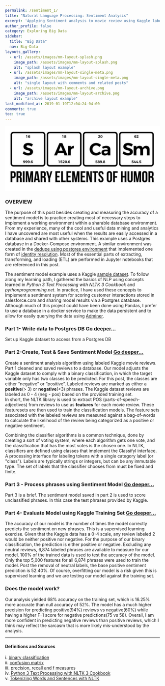 ```yaml
---
permalink: /sentiment_1/
title: "Natural Language Processing: Sentiment Analysis"
excerpt: 'Applying Sentiment analysis to movie review using Kaggle labeled dataset.'
author_profile: false
category: Exploring Big Data
sidebar:
  title: "Big Data"
  nav: Big-Data
layouts_gallery:
  - url: /assets/images/mm-layout-splash.png
    image_path: /assets/images/mm-layout-splash.png
    alt: "splash layout example"
  - url: /assets/images/mm-layout-single-meta.png
    image_path: /assets/images/mm-layout-single-meta.png
    alt: "single layout with comments and related posts"
  - url: /assets/images/mm-layout-archive.png
    image_path: /assets/images/mm-layout-archive.png
    alt: "archive layout example"
last_modified_at: 2019-01-19T12:04:24-04:00
comments: true
toc: true
---
```

![jpg](/assets/images/sentimentpost.png)
### **OVERVIEW**

The purpose of this post besides creating and measuring the accuracy of a sentiment model is to practice creating most of necessary steps to implement a working environment within a sharable database environment.  From my experience, many of the cool and useful data mining and analytics I have uncovered are most useful when the results are easily accessed in a database and shared with other systems.  This example uses a Postgres database in a Docker-Compose environment. A similar environment was created in the [dedupe using postgres environment](https://github.com/piccoloa/dedupePostgresDocker) that implemented one form of [identity resolution](https://piccoloa.github.io/entityresolution/).  Most of the essential parts of extracting, transforming, and loading (ETL) are performed in Jupyter notebooks that are referenced in this post.

The sentiment model example uses a Kaggle [sample dataset](https://www.kaggle.com/c/sentiment-analysis-on-movie-reviews/data). To follow along my learning path, I gathered the basics of NLP using concepts learned in _Python 3 Text Processing with NLTK 3 Cookbook_ and _pythonprogramming.net_. In practice, I have used these concepts to implement a sentiment system for scoring customer interactions stored in salesforce.com and sharing model results via a Postgres database. Although much of this project could have been done using Pandas, I prefer to use a database in a docker service to make the data persistent and to allow for easily querying the data using [Adminer](https://www.adminer.org/).   


### **Part 1- Write data to Postgres DB** [Go deeper...](https://github.com/piccoloa/piccoloa.github.io/blob/master/assets/notebooks/Part%201-%20Write%20data%20to%20Postgres%20DB.ipynb)

Set up Kaggle dataset to access from a Postgres DB

### **Part 2-Create, Test & Save Sentiment Model** [Go deeper...](https://github.com/piccoloa/piccoloa.github.io/blob/master/assets/notebooks/Part%202-Create%2C%20Test%20%26%20Save%20Sentiment%20Model.ipynb)

Create a sentiment analysis algorithm using labeled Kaggle movie reviews.  Part 1 cleaned and saved reviews to a database. Our model adjusts the Kaggle dataset to comply with a binary classification, in which the target variable only has two classes to be predicted. For this post, the classes are either “negative” or “positive”. Labeled reviews are marked as either a __positive__(> 3) or __negative__(<3) phrases. The Kaggle dataset reviews are labeled as 0 - 4 (neg - pos) based on the provided training set.  
In short, the NLTK library is used to extract POS (parts-of-speech- adjectives) from reviews to use as __features__ for each movie review. These featuresets are then used to train the classification models.  The feature sets associated with the labeled reviews are measured against a bag-of-words to calculate the likelihood of the review being categorized as a positive or negative sentiment.  

Combining the classifier algorithms is a common technique, done by creating a sort of voting system, where each algorithm gets one vote, and the classification that has the most votes is the chosen one.  In NLTK, classifiers are defined using classes that implement the ClassifyI interface. A processing interface for labeling tokens with a single category label (or "class"). Labels are typically strings or integers, but can be any immutable type. The set of labels that the classifier chooses from must be fixed and finite.

### **Part 3 - Process phrases using Sentiment Model** [Go deeper...](https://github.com/piccoloa/piccoloa.github.io/blob/master/assets/notebooks/Part%203-%20Process%20phrases%20using%20Sentiment%20Model.ipynb)

Part 3 is a brief.  The sentiment model saved in part 2 is used to score unclassified phrases. In this case the test phrases provided by Kaggle.    


### **Part 4- Evaluate Model using Kaggle Training Set** [Go deeper...](https://github.com/piccoloa/piccoloa.github.io/blob/master/assets/notebooks/Part%204-%20Evaluate%20Model%20using%20Kaggle%20Training%20Set.ipynb)

The accuracy of our model is the number of times the model correctly predicts the sentiment on new phrases. This is a supervised learning exercise. Given that the Kaggle data has a 0-4 scale, any review labeled 2 would be neither positive nor negative.  For the purpose of our binary classification, the prediction is either positive or negative.  Excluding any neutral reviews, 6,874 labeled phrases are available to measure for our model.  100% of the trained data is used to test the accuracy of the model.  Only the top 5,000 features for all 6,874 phrases were used to train the model. Post the removal of neutral labels, the base positive sentiment prediction is 52.40%. Of course, overfitting our model is a risk given this is supervised learning and we are testing our model against the training set.

### Does the model work?  
Our analysis yielded 68% accuracy on the training set, which is 16.25% more accurate than null accuracy of 52%.  The model has a much higher precision for predicting positive(94%) reviews vs negative(60%) while having a higher F-1 score for negative predictions(75 vs 58). Overall, I am more confident in predicting negative reviews than positive reviews, which I think may reflect the sarcasm that is more likely mis-understood by the analysis.

---

#### **Definitions and Sources**
i. [binary classification](https://en.wikipedia.org/wiki/Binary_classification)  
ii. [confusion matrix](https://en.wikipedia.org/wiki/Confusion_matrix)  
iii. [precision, recall and f measures](https://en.wikipedia.org/wiki/Precision_and_recall)  
iv. [Python 3 Text Processing with NLTK 3 Cookbook](https://www.amazon.com/Python-Text-Processing-NLTK-Cookbook-ebook/dp/B00N2RWMJU/ref=sr_1_2?ie=UTF8&qid=1547992672&sr=8-2&keywords=nltk)  
v.  [Tokenizing Words and Sentences with NLTK](https://pythonprogramming.net/tokenizing-words-sentences-nltk-tutorial/)

[disqus_comments]: https://disqus.com/
